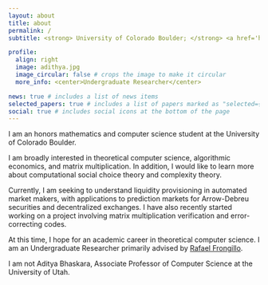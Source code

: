 ```yaml
---
layout: about
title: about
permalink: /
subtitle: <strong> University of Colorado Boulder; </strong> <a href='https://www.colorado.edu/cs-theory/'>CU Boulder CS Theory</a>, <a href='https://www.colorado.edu/cs-theory/alg-econ'>Algorithmic Economics</a>, <a href='https://scholar.google.com/citations?user=lO0J2oMAAAAJ'>Google Scholar</a>

profile:
  align: right
  image: adithya.jpg
  image_circular: false # crops the image to make it circular
  more_info: <center>Undergraduate Researcher</center>

news: true # includes a list of news items
selected_papers: true # includes a list of papers marked as "selected={true}"
social: true # includes social icons at the bottom of the page
---
```


I am an honors mathematics and computer science student at the University of Colorado Boulder. 

I am broadly interested in theoretical computer science, algorithmic economics, and matrix multiplication. In addition, I would like to learn more about computational social choice theory and complexity theory.

Currently, I am seeking to understand liquidity provisioning in automated market makers, with applications to prediction markets for Arrow-Debreu securities and decentralized exchanges. I have also recently started working on a project involving matrix multiplication verification and error-correcting codes. 

At this time, I hope for an academic career in theoretical computer science. I am an Undergraduate Researcher primarily advised by [Rafael Frongillo](https://raf.prof).

I am not Aditya Bhaskara, Associate Professor of Computer Science at the University of Utah.